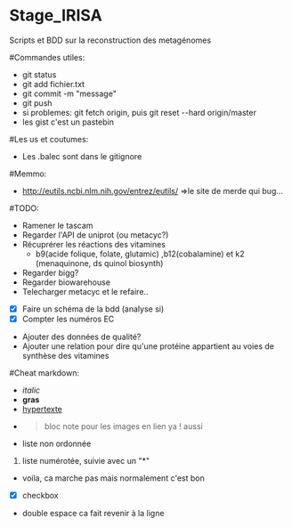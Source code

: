 # Stage_IRISA
Scripts et BDD sur la reconstruction des metagénomes

#Commandes utiles:
- git status
- git add fichier.txt
- git commit -m "message"
- git push
- si problemes: git fetch origin, puis git reset --hard origin/master
- les gist c'est un pastebin

#Les us et coutumes:
- Les .balec sont dans le gitignore 

#Memmo:
- http://eutils.ncbi.nlm.nih.gov/entrez/eutils/ =>le site de merde qui bug...

#TODO:
- Ramener le tascam
- Regarder l'API de uniprot (ou metacyc?)
- Récuprérer les réactions des vitamines
    - b9(acide folique, folate, glutamic) ,b12(cobalamine) et k2 (menaquinone, ds quinol biosynth)
- Regarder bigg?
- Regarder biowarehouse
- Telecharger metacyc et le refaire..
- [x] Faire un schéma de la bdd (analyse si)
- [x] Compter les numéros EC
- Ajouter des données de qualité?
- Ajouter une relation pour dire qu'une protéine appartient au voies de synthèse des vitamines

#Cheat markdown:
- _italic_
- **gras**
- [hypertexte](https://intranet.inria.fr/)
- >bloc note pour les images en lien ya ! aussi
* liste non ordonnée
1. liste numérotée, suivie avec un "*"
* voila, ca marche pas mais normalement c'est bon
* [x] checkbox
- double espace ca fait revenir à la ligne
